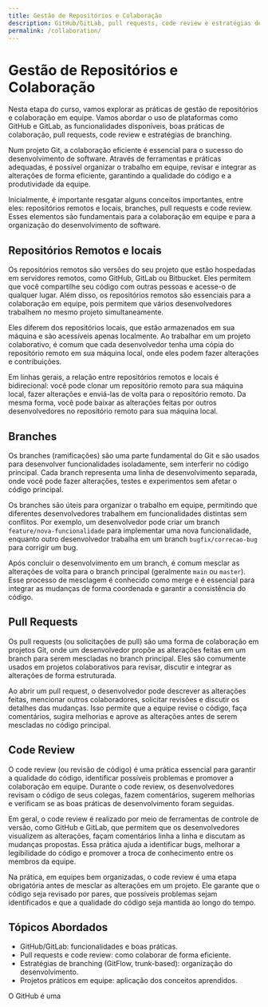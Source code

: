 ```yaml
---
title: Gestão de Repositórios e Colaboração
description: GitHub/GitLab, pull requests, code review e estratégias de branching.
permalink: /collaboration/
---
```


# Gestão de Repositórios e Colaboração

Nesta etapa do curso, vamos explorar as práticas de gestão de repositórios e colaboração em equipe. Vamos abordar o uso de plataformas como GitHub e GitLab, as funcionalidades disponíveis, boas práticas de colaboração, pull requests, code review e estratégias de branching.

Num projeto Git, a colaboração eficiente é essencial para o sucesso do desenvolvimento de software. Através de ferramentas e práticas adequadas, é possível organizar o trabalho em equipe, revisar e integrar as alterações de forma eficiente, garantindo a qualidade do código e a produtividade da equipe.

Inicialmente, é importante resgatar alguns conceitos importantes, entre eles: repositórios remotos e locais, branches, pull requests e code review. Esses elementos são fundamentais para a colaboração em equipe e para a organização do desenvolvimento de software.

## Repositórios Remotos e locais

Os repositórios remotos são versões do seu projeto que estão hospedadas em servidores remotos, como GitHub, GitLab ou Bitbucket. Eles permitem que você compartilhe seu código com outras pessoas e acesse-o de qualquer lugar. Além disso, os repositórios remotos são essenciais para a colaboração em equipe, pois permitem que vários desenvolvedores trabalhem no mesmo projeto simultaneamente.

Eles diferem dos repositórios locais, que estão armazenados em sua máquina e são acessíveis apenas localmente. Ao trabalhar em um projeto colaborativo, é comum que cada desenvolvedor tenha uma cópia do repositório remoto em sua máquina local, onde eles podem fazer alterações e contribuições.

Em linhas gerais, a relação entre repositórios remotos e locais é bidirecional: você pode clonar um repositório remoto para sua máquina local, fazer alterações e enviá-las de volta para o repositório remoto. Da mesma forma, você pode baixar as alterações feitas por outros desenvolvedores no repositório remoto para sua máquina local.

## Branches

Os branches (ramificações) são uma parte fundamental do Git e são usados para desenvolver funcionalidades isoladamente, sem interferir no código principal. Cada branch representa uma linha de desenvolvimento separada, onde você pode fazer alterações, testes e experimentos sem afetar o código principal.

Os branches são úteis para organizar o trabalho em equipe, permitindo que diferentes desenvolvedores trabalhem em funcionalidades distintas sem conflitos. Por exemplo, um desenvolvedor pode criar um branch `feature/nova-funcionalidade` para implementar uma nova funcionalidade, enquanto outro desenvolvedor trabalha em um branch `bugfix/correcao-bug` para corrigir um bug.

Após concluir o desenvolvimento em um branch, é comum mesclar as alterações de volta para o branch principal (geralmente `main` ou `master`). Esse processo de mesclagem é conhecido como merge e é essencial para integrar as mudanças de forma coordenada e garantir a consistência do código.

## Pull Requests

Os pull requests (ou solicitações de pull) são uma forma de colaboração em projetos Git, onde um desenvolvedor propõe as alterações feitas em um branch para serem mescladas no branch principal. Eles são comumente usados em projetos colaborativos para revisar, discutir e integrar as alterações de forma estruturada.

Ao abrir um pull request, o desenvolvedor pode descrever as alterações feitas, mencionar outros colaboradores, solicitar revisões e discutir os detalhes das mudanças. Isso permite que a equipe revise o código, faça comentários, sugira melhorias e aprove as alterações antes de serem mescladas no código principal.

## Code Review

O code review (ou revisão de código) é uma prática essencial para garantir a qualidade do código, identificar possíveis problemas e promover a colaboração em equipe. Durante o code review, os desenvolvedores revisam o código de seus colegas, fazem comentários, sugerem melhorias e verificam se as boas práticas de desenvolvimento foram seguidas.

Em geral, o code review é realizado por meio de ferramentas de controle de versão, como GitHub e GitLab, que permitem que os desenvolvedores visualizem as alterações, façam comentários linha a linha e discutam as mudanças propostas. Essa prática ajuda a identificar bugs, melhorar a legibilidade do código e promover a troca de conhecimento entre os membros da equipe.

Na prática, em equipes bem organizadas, o code review é uma etapa obrigatória antes de mesclar as alterações em um projeto. Ele garante que o código seja revisado por pares, que possíveis problemas sejam identificados e que a qualidade do código seja mantida ao longo do tempo.

## Tópicos Abordados

- GitHub/GitLab: funcionalidades e boas práticas.
- Pull requests e code review: como colaborar de forma eficiente.
- Estratégias de branching (GitFlow, trunk-based): organização do desenvolvimento.
- Projetos práticos em equipe: aplicação dos conceitos aprendidos.

O GitHub é uma
